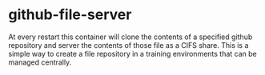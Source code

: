 # github-file-server
At every restart this container will clone the contents of a specified github repository and server the contents of those file as a CIFS share.  This is a simple way to create a file repository in a training environments that can be managed centrally.


